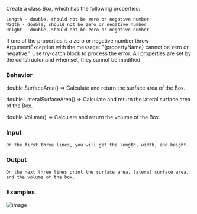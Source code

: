 Create a class Box, which has the following properties:

	Length - double, should not be zero or negative number
	Width - double, should not be zero or negative number
	Height - double, should not be zero or negative number

If one of the properties is a zero or negative number throw ArgumentException with the message: "{propertyName} cannot be zero or negative." Use try-catch block to process the error. All properties are set by the constructor and when set, they cannot be modified.

### Behavior

double SurfaceArea()
=> Calculate and return the surface area of the Box.

double LateralSurfaceArea()
=> Calculate and return the lateral surface area of the Box.

double Volume()
=> Calculate and return the volume of the Box.

### Input

	On the first three lines, you will get the length, width, and height. 
### Output

	On the next three lines print the surface area, lateral surface area, and the volume of the box.

### Examples

![image](https://user-images.githubusercontent.com/45227327/222273917-5266a91f-ebbf-4a30-8125-ee49ddd80e8e.png)
